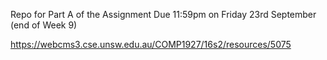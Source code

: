 Repo for Part A of the Assignment
Due	11:59pm on Friday 23rd September (end of Week 9)

https://webcms3.cse.unsw.edu.au/COMP1927/16s2/resources/5075
